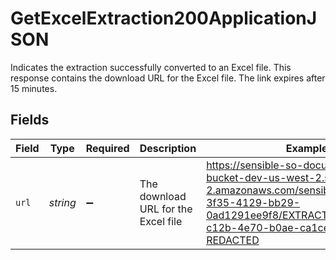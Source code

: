 # GetExcelExtraction200ApplicationJSON

Indicates the extraction successfully converted to an Excel file. This response contains the download URL for the Excel file. The link
expires after 15 minutes.



## Fields

| Field                                                                                                                                                                                         | Type                                                                                                                                                                                          | Required                                                                                                                                                                                      | Description                                                                                                                                                                                   | Example                                                                                                                                                                                       |
| --------------------------------------------------------------------------------------------------------------------------------------------------------------------------------------------- | --------------------------------------------------------------------------------------------------------------------------------------------------------------------------------------------- | --------------------------------------------------------------------------------------------------------------------------------------------------------------------------------------------- | --------------------------------------------------------------------------------------------------------------------------------------------------------------------------------------------- | --------------------------------------------------------------------------------------------------------------------------------------------------------------------------------------------- |
| `url`                                                                                                                                                                                         | *string*                                                                                                                                                                                      | :heavy_minus_sign:                                                                                                                                                                            | The download URL for the Excel file                                                                                                                                                           | https://sensible-so-document-type-bucket-dev-us-west-2.s3.us-west-2.amazonaws.com/sensible/fc3484c5-3f35-4129-bb29-0ad1291ee9f8/EXTRACTION/14d82783-c12b-4e70-b0ae-ca1ce35a9836.xlsx?REDACTED |